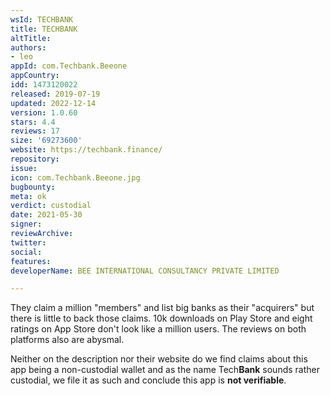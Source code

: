 ```yaml
---
wsId: TECHBANK
title: TECHBANK
altTitle: 
authors:
- leo
appId: com.Techbank.Beeone
appCountry: 
idd: 1473120022
released: 2019-07-19
updated: 2022-12-14
version: 1.0.60
stars: 4.4
reviews: 17
size: '69273600'
website: https://techbank.finance/
repository: 
issue: 
icon: com.Techbank.Beeone.jpg
bugbounty: 
meta: ok
verdict: custodial
date: 2021-05-30
signer: 
reviewArchive: 
twitter: 
social: 
features: 
developerName: BEE INTERNATIONAL CONSULTANCY PRIVATE LIMITED

---
```


They claim a million "members" and list big banks as their "acquirers" but there
is little to back those claims. 10k downloads on Play Store and eight ratings on
App Store don't look like a million users. The reviews on both platforms also
are abysmal.

Neither on the description nor their website do we find claims about this app being
a non-custodial wallet and as the name Tech**Bank** sounds rather custodial, we
file it as such and conclude this app is **not verifiable**.
